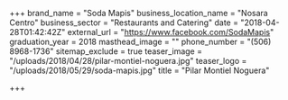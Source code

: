 +++
brand_name = "Soda Mapis"
business_location_name = "Nosara Centro"
business_sector = "Restaurants and Catering"
date = "2018-04-28T01:42:42Z"
external_url = "https://www.facebook.com/SodaMapis"
graduation_year = 2018
masthead_image = ""
phone_number = "(506) 8968-1736"
sitemap_exclude = true
teaser_image = "/uploads/2018/04/28/pilar-montiel-noguera.jpg"
teaser_logo = "/uploads/2018/05/29/soda-mapis.jpg"
title = "Pilar Montiel Noguera"

+++
